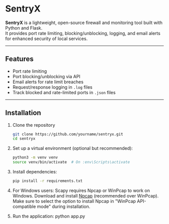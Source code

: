 # SentryX

**SentryX** is a lightweight, open-source firewall and monitoring tool built with Python and Flask.  
It provides port rate limiting, blocking/unblocking, logging, and email alerts for enhanced security of local services.

---

## Features
- Port rate limiting
- Port blocking/unblocking via API
- Email alerts for rate limit breaches
- Request/response logging in `.log` files
- Track blocked and rate-limited ports in `.json` files

---

## Installation

1. Clone the repository
   ```bash
   git clone https://github.com/yourname/sentryx.git
   cd sentryx

2. Set up a virtual environment (optional but recommended):
   ```bash
   python3 -m venv venv
   source venv/bin/activate  # On :env\Scripts\activate

3. Install dependencies:
   ```bash
   pip install -r requirements.txt

4. For Windows users:
    Scapy requires Npcap or WinPcap to work on Windows.
    Download and install [Npcap](https://npcap.com/)   (recommended over WinPcap). Make sure to select the option to install Npcap in "WinPcap API-compatible mode" during installation.

4. Run the application:
   python app.py
